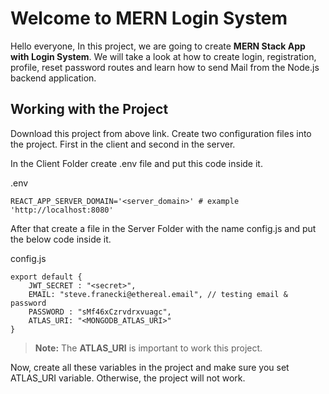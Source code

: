 # Welcome to MERN Login System

Hello everyone, In this project, we are going to create **MERN Stack App with Login System**.
We will take a look at how to create login, registration, profile, reset password routes and learn
how to send Mail from the Node.js backend application.

## Working with the Project

Download this project from above link. Create two configuration files into the project.
First in the client and second in the server.

In the Client Folder create .env file and put this code inside it.

.env

```
REACT_APP_SERVER_DOMAIN='<server_domain>' # example 'http://localhost:8080'
```

After that create a file in the Server Folder with the name config.js and put the below code inside it.

config.js

```
export default {
    JWT_SECRET : "<secret>",
    EMAIL: "steve.franecki@ethereal.email", // testing email & password
    PASSWORD : "sMf46xCzrvdrxvuagc",
    ATLAS_URI: "<MONGODB_ATLAS_URI>"
}
```

> **Note:** The **ATLAS_URI** is important to work this project.

Now, create all these variables in the project and make sure you set ATLAS_URI variable.
Otherwise, the project will not work.
